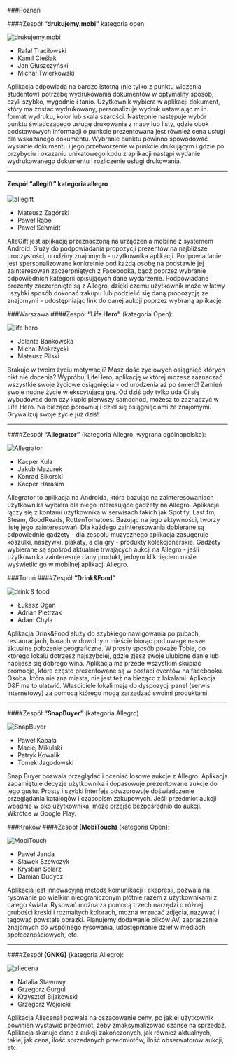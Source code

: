 ###Poznań



####Zespół **“drukujemy.mobi”** kategoria open

![drukujemy.mobi](img/brainapps/drukujemy.mobi.jpg) 
 
* Rafał Traciłowski
* Kamil Cieślak
* Jan Głuszczyński
* Michał Twierkowski


Aplikacja odpowiada na bardzo istotną (nie tylko z punktu widzenia studentów) potrzebę wydrukowania dokumentów w optymalny sposób, czyli szybko, wygodnie i tanio. Użytkownik wybiera w aplikacji dokument, który ma zostać wydrukowany, personalizuje wydruk ustawiając m.in. format wydruku, kolor lub skala szarości. Następnie następuje wybór punktu świadczącego usługę drukowania z mapy lub listy, gdzie obok podstawowych informacji o punkcie prezentowana jest również cena usługi dla wskazanego dokumentu. Wybranie punktu powinno spowodować wysłanie dokumentu i jego przetworzenie w punkcie drukującym i gdzie po przybyciu i okazaniu unikatowego kodu z aplikacji nastąpi wydanie wydrukowanego dokumentu i rozliczenie usługi drukowania.

***

#### Zespół **“allegift”** kategoria allegro

![allegift](img/brainapps/allegift.jpg) 

* Mateusz Zagórski
* Paweł Rąbel
* Paweł Schmidt


AlleGift jest aplikacją przeznaczoną na urządzenia mobilne z systemem Android. Służy do podpowiadania propozycji prezentów na najbliższe uroczystości, urodziny znajomych - użytkownika aplikacji. Podpowiadanie jest spersonalizowane konkretnie pod każdą osobę na podstawie jej zainteresowań zaczerpniętych z Facebooka, bądź poprzez wybranie odpowiednich kategorii opisujących dane wydarzenie. Podpowiadane prezenty zaczerpnięte są z Allegro, dzięki czemu użytkownik może w łatwy i szybki sposób dokonać zakupu lub podzielić się daną propozycją ze znajomymi - udostępniając link do danej aukcji poprzez wybraną aplikację.


###Warszawa
####Zespół **“Life Hero”** (kategoria Open):

![life hero](img/brainapps/lifehero.jpg) 

* Jolanta Bańkowska
* Michal Mokrzycki
* Mateusz Pilski

Brakuje w twoim życiu motywacji? Masz dość życiowych osiągnięć których nikt nie docenia? Wypróbuj LifeHero, aplikację w której możesz zaznaczać wszystkie swoje życiowe osiągnięcia - od urodzenia aż po śmierć! Zamień swoje nudne życie w ekscytującą grę. 
Od dziś gdy tylko uda Ci się wybudować dom czy kupić pierwszy samochód, możesz to zaznaczyć w Life Hero. Na bieżąco porównuj i dziel się osiągnięciami ze znajomymi. Grywalizuj swoje życie już dziś!

***

####Zespół **“Allegrator”** (kategoria Allegro, wygrana ogólnopolska):

![Allegrator](img/brainapps/allegrator.jpg) 

* Kacper Kula
* Jakub Mazurek
* Konrad Sikorski
* Kacper Harasim



Allegrator to aplikacja na Androida, która bazując na zainteresowaniach użytkownika wybiera dla niego interesujące gadżety na Allegro. Aplikacja łączy się z kontami użytkownika w serwisach takich jak Spotify, Last.fm, Steam, GoodReads, RottenTomatoes. Bazując na jego aktywności, tworzy listę jego zainteresowań. Dla każdego zainteresowania dobierane są odpowiednie gadżety - dla zespołu muzycznego aplikacja zasugeruje koszulki, naszywki, plakaty, a dla gry - produkty kolekcjonerskie. Gadżety wybierane są spośród aktualnie trwających aukcji na Allegro - jeśli użytkownika zainteresuje dany produkt, jednym kliknięciem może wyświetlić go w mobilnej aplikacji Allegro.

###Toruń
####Zespół **“Drink&Food”** 

![drink & food](img/brainapps/drinkfood.jpg) 

* Łukasz Ogan
* Adrian Pietrzak 
* Adam Chyla



Aplikacja Drink&Food służy do  szybkiego nawigowania po pubach, restauracjach, barach w dowolnym mieście biorąc pod uwagę nasze aktualne położenie geograficzne. W prosty sposób pokaże Tobie, do którego lokalu dotrzesz najszybciej, gdzie zjesz swoje ulubione danie lub napijesz się dobrego wina. Aplikacja ma przede wszystkim skupiać promocje, które często prezentowane są w postaci eventów na facebooku. Osoba, która nie zna miasta, nie jest też na bieżąco z lokalami. Aplikacja D&F ma to ułatwić. Właściciele lokali mają do dyspozycji panel (serwis internetowy) za pomocą którego mogą zarządzać swoimi produktami. 

***

####Zespół **“SnapBuyer”** (kategoria Allegro)

![SnapBuyer](img/brainapps/snapbuyer.jpg) 

* Paweł Kapała
* Maciej Mikulski 
* Patryk Kowalik 
* Tomek Jagodowski 



Snap Buyer pozwala przeglądać i oceniać losowe aukcje z Allegro.
Aplikacja zapamiętuje decyzje użytkownika i dopasowuje prezentowane aukcje do jego gustu.
Prosty i szybki interfejs odwzorowuje doświadczenie przeglądania katalogów i czasopism zakupowych.
Jeśli przedmiot aukcji wpadnie w oko użytkownika, może przejść bezpośrednio do aukcji.
Wkrótce w Google Play. 


###Kraków
####Zespół **(MobiTouch)** (kategoria Open):

![MobiTouch](img/brainapps/mobitouch.jpg) 

* Paweł Janda
* Sławek Szewczyk
* Krystian Solarz
* Damian Dudycz

Aplikacja jest innowacyjną metodą komunikacji i ekspresji, pozwala na rysowanie po wielkim nieograniczonym płótnie razem z użytkownikami z całego świata. Rysować można za pomocą trzech narzędzi o różnej grubości kreski i rozmaitych kolorach, można wrzucać zdjęcia, nazywać i tagować powstałe obrazki. Planujemy dodawanie plików AV, zapraszanie znajomych do wspólnego rysowania, udostępnianie dzieł w mediach społecznościowych, etc.

***

####Zespół **(GNKG)** (kategoria Allegro):

![allecena](img/brainapps/allecena.jpg) 

* Natalia Stawowy
* Grzegorz Gurgul
* Krzysztof Bijakowski
* Grzegorz Wójcicki

Aplikacja Allecena! pozwala na oszacowanie ceny, po jakiej użytkownik powinien wystawić przedmiot, żeby zmaksymalizować szanse na sprzedaż. Aplikacja skanuje dane z aukcji zakończonych, jak również aktualnych, takiej jak cena, ilość sprzedanych przedmiotów, ilość obserwatorów aukcji, etc.

